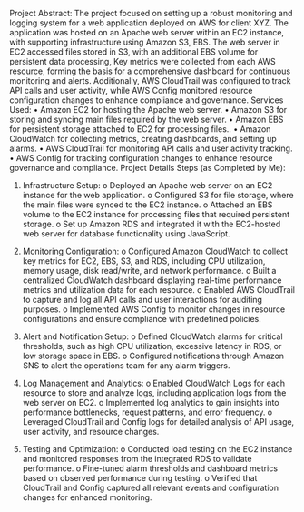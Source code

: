 Project Abstract:
The project focused on setting up a robust monitoring and logging system for a web application deployed on AWS for client XYZ. The application was hosted on an Apache web server within an EC2 instance, with supporting infrastructure using Amazon S3, EBS. The web server in EC2 accessed files stored in S3, with an additional EBS volume for persistent data processing, Key metrics were collected from each AWS resource, forming the basis for a comprehensive dashboard for continuous monitoring and alerts. Additionally, AWS CloudTrail was configured to track API calls and user activity, while AWS Config monitored resource configuration changes to enhance compliance and governance.
Services Used:
•	Amazon EC2 for hosting the Apache web server.
•	Amazon S3 for storing and syncing main files required by the web server.
•	Amazon EBS for persistent storage attached to EC2 for processing files..
•	Amazon CloudWatch for collecting metrics, creating dashboards, and setting up alarms.
•	AWS CloudTrail for monitoring API calls and user activity tracking.
•	AWS Config for tracking configuration changes to enhance resource governance and compliance.
Project Details Steps (as Completed by Me):

1.	Infrastructure Setup:
o	Deployed an Apache web server on an EC2 instance for the web application.
o	Configured S3 for file storage, where the main files were synced to the EC2 instance.
o	Attached an EBS volume to the EC2 instance for processing files that required persistent storage.
o	Set up Amazon RDS and integrated it with the EC2-hosted web server for database functionality using JavaScript.

2.	Monitoring Configuration:
o	Configured Amazon CloudWatch to collect key metrics for EC2, EBS, S3, and RDS, including CPU utilization, memory usage, disk read/write, and network performance.
o	Built a centralized CloudWatch dashboard displaying real-time performance metrics and utilization data for each resource.
o	Enabled AWS CloudTrail to capture and log all API calls and user interactions for auditing purposes.
o	Implemented AWS Config to monitor changes in resource configurations and ensure compliance with predefined policies.

3.	Alert and Notification Setup:
o	Defined CloudWatch alarms for critical thresholds, such as high CPU utilization, excessive latency in RDS, or low storage space in EBS.
o	Configured notifications through Amazon SNS to alert the operations team for any alarm triggers.

4.	Log Management and Analytics:
o	Enabled CloudWatch Logs for each resource to store and analyze logs, including application logs from the web server on EC2.
o	Implemented log analytics to gain insights into performance bottlenecks, request patterns, and error frequency.
o	Leveraged CloudTrail and Config logs for detailed analysis of API usage, user activity, and resource changes.

5.	Testing and Optimization:
o	Conducted load testing on the EC2 instance and monitored responses from the integrated RDS to validate performance.
o	Fine-tuned alarm thresholds and dashboard metrics based on observed performance during testing.
o	Verified that CloudTrail and Config captured all relevant events and configuration changes for enhanced monitoring.

